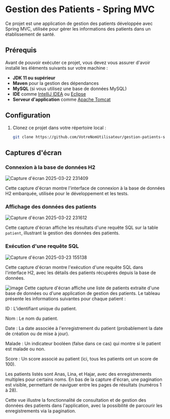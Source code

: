 # Gestion des Patients - Spring MVC

Ce projet est une application de gestion des patients développée avec Spring MVC, utilisée pour gérer les informations des patients dans un établissement de santé.

## Prérequis

Avant de pouvoir exécuter ce projet, vous devez vous assurer d'avoir installé les éléments suivants sur votre machine :

- **JDK 11 ou supérieur**
- **Maven** pour la gestion des dépendances
- **MySQL** (si vous utilisez une base de données MySQL)
- **IDE** comme [IntelliJ IDEA](https://www.jetbrains.com/idea/) ou [Eclipse](https://www.eclipse.org/)
- **Serveur d'application** comme [Apache Tomcat](http://tomcat.apache.org/)

## Configuration

1. Clonez ce projet dans votre répertoire local :

   ```bash
   git clone https://github.com/VotreNomUtilisateur/gestion-patients-spring-mvc.git

## Captures d'écran

### Connexion à la base de données H2

![Capture d'écran 2025-03-22 231409](https://github.com/user-attachments/assets/48dacaed-ea9a-4be1-bbf0-194ea9892668)

Cette capture d'écran montre l'interface de connexion à la base de données H2 embarquée, utilisée pour le développement et les tests.

### Affichage des données des patients

![Capture d'écran 2025-03-22 231612](https://github.com/user-attachments/assets/80ef3fe3-3dc1-4c1b-95c4-83624c0e036b)

Cette capture d'écran affiche les résultats d'une requête SQL sur la table `patient`, illustrant la gestion des données des patients.

### Exécution d'une requête SQL

![Capture d'écran 2025-03-23 155138](https://github.com/user-attachments/assets/3fea71b6-02ca-4b66-8a5a-bc9b8e44c59a)

Cette capture d'écran montre l'exécution d'une requête SQL dans l'interface H2, avec les détails des patients récupérés depuis la base de données.


![image](https://github.com/user-attachments/assets/ed5fb387-67a5-4811-84e0-e3541368c3e8)
Cette capture d'écran affiche une liste de patients extraite d'une base de données ou d'une application de gestion des patients. Le tableau présente les informations suivantes pour chaque patient :

ID : L'identifiant unique du patient.

Nom : Le nom du patient.

Date : La date associée à l'enregistrement du patient (probablement la date de création ou de mise à jour).

Malade : Un indicateur booléen (false dans ce cas) qui montre si le patient est malade ou non.

Score : Un score associé au patient (ici, tous les patients ont un score de 100).

Les patients listés sont Anas, Lina, et Hajar, avec des enregistrements multiples pour certains noms. En bas de la capture d'écran, une pagination est visible, permettant de naviguer entre les pages de résultats (numéros 1 à 28).

Cette vue illustre la fonctionnalité de consultation et de gestion des données des patients dans l'application, avec la possibilité de parcourir les enregistrements via la pagination.

